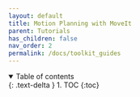 ```yaml
---
layout: default
title: Motion Planning with MoveIt
parent: Tutorials
has_children: false
nav_order: 2
permalink: /docs/toolkit_guides
---
```


<details open markdown="block">
  <summary>
    Table of contents
  </summary>
  {: .text-delta }
1. TOC
{:toc}
</details>